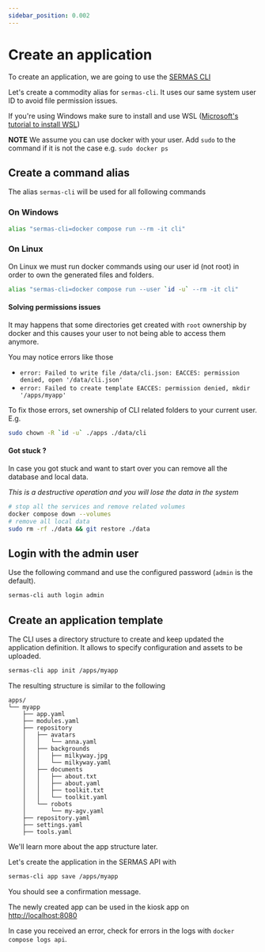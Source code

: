 ```yaml
---
sidebar_position: 0.002
---
```


# Create an application

To create an application, we are going to use the [SERMAS CLI](../sermas-cli/setup)

Let's create a commodity alias for `sermas-cli`. It uses our same system user ID to avoid file permission issues.

If you're using Windows make sure to install and use WSL ([Microsoft's tutorial to install WSL](https://learn.microsoft.com/en-us/windows/wsl/install))


**NOTE** We assume you can use docker with your user. Add `sudo` to the command if it is not the case e.g. `sudo docker ps`
## Create a command alias
The alias `sermas-cli` will be used for all following commands

### On Windows
```sh
alias "sermas-cli=docker compose run --rm -it cli"
```
### On Linux
On Linux we must run docker commands using our user id (not root) in order to own the generated files and folders.
```sh
alias "sermas-cli=docker compose run --user `id -u` --rm -it cli"
```

#### Solving permissions issues

It may happens that some directories get created with `root` ownership by docker and this causes your user to not being able to access them anymore.

You may notice errors like those 

- `error: Failed to write file /data/cli.json: EACCES: permission denied, open '/data/cli.json'`
- `error: Failed to create template EACCES: permission denied, mkdir '/apps/myapp'`

To fix those errors, set ownership of CLI related folders to your current user. E.g.

```sh
sudo chown -R `id -u` ./apps ./data/cli
```

#### Got stuck ?

In case you got stuck and want to start over you can remove all the database and local data. 

*This is a destructive operation and you will lose the data in the system*

```sh
# stop all the services and remove related volumes
docker compose down --volumes
# remove all local data
sudo rm -rf ./data && git restore ./data
```

## Login with the admin user

Use the following command and use the configured password (`admin` is the default).

```sh
sermas-cli auth login admin
```

## Create an application template

The CLI uses a directory structure to create and keep updated the application definition. It allows to specify configuration and assets to be uploaded.

```sh
sermas-cli app init /apps/myapp
```

The resulting structure is similar to the following

```
apps/
└── myapp
    ├── app.yaml
    ├── modules.yaml
    ├── repository
    │   ├── avatars
    │   │   └── anna.yaml
    │   ├── backgrounds
    │   │   ├── milkyway.jpg
    │   │   └── milkyway.yaml
    │   ├── documents
    │   │   ├── about.txt
    │   │   ├── about.yaml
    │   │   ├── toolkit.txt
    │   │   └── toolkit.yaml
    │   └── robots
    │       └── my-agv.yaml
    ├── repository.yaml
    ├── settings.yaml
    ├── tools.yaml
```

We'll learn more about the app structure later.

Let's create the application in the SERMAS API with 

```sh
sermas-cli app save /apps/myapp
```

You should see a confirmation message. 

The newly created app can be used in the kiosk app on [http://localhost:8080](http://localhost:8080)

In case you received an error, check for errors in the logs with `docker compose logs api`.
